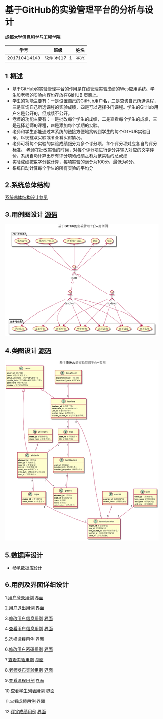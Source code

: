 # 基于GitHub的实验管理平台的分析与设计

#### 成都大学信息科学与工程学院

|     学号     |     班级     | 姓名 |
| :----------: | :----------: | :--: |
| 201710414108 | 软件(本)17-1 | 李兴 |

## 1.概述

- 基于GitHub的实验管理平台的作用是在线管理实验成绩的Web应用系统。学生和老师的实验内容均存放在GitHUB 页面上。
- 学生的功能主要有：一是设置自己的GitHub用户名，二是查询自己所选课程，三是查询自己所选课程的实验成绩，四是可以选择多门课程。学生的GitHub用户名是公开的，但成绩不公开。
- 老师的功能主要有：一是批改每个学生的成绩，二是查看每个学生的成绩，三是选择老师的课程，四是添加每个学期的实验。
- 老师和学生都能通过本系统的链接方便地跳转到学生的每个GitHUB实验目录，以便批改实验或者查看实验情况。
-  老师可将每个实验的实验成绩细分为多个评分项，每个评分项对应各自的评分标准。 老师在批改实验的时候，对每个评分项进行评分并输入对应的文字评价，系统自动计算出所有评分项的成绩之和为该实验的总成绩 
- 实验成绩按数字分数计算，每项实验的满分为100分，最低为0分。
- 系统自动计算每个学生的所有实验的平均分

## 2.系统总体结构

[系统总体结构设计参见](https://SuperTcahin.github.io/is_analysis_pages/test6/ui/主界面.html)

## 3.用例图设计 [源码](./source_code/example.puml)

![用例图设计](./img/example.png)	

## 4.类图设计 [源码](./source_code/class.puml)

![类图设计](./img/class.png)	

## 5.数据库设计

- [参见数据库设计](./Sql/README.md)

## 6.用例及界面详细设计

1.[用户登录用例](./example/用户登录.md) [界面](https://SuperTchain.github.io/is_analysis/test6/ui/登录.html)

2.[用户退出用例](./example/用户退出.md) [界面](https://SuperTchain.github.io/is_analysis/test6/ui/登出.html)

3.[修改用户信息用例](./example/修改用户信息.md)  [界面](https://SuperTchain.github.io/is_analysis/test6/ui/修改用户信息.html)

4.[查看用户信息用例](./example/查看用户信息.md)  [界面](https://SuperTchain.github.io/is_analysis/test6/ui/用户信息.html)

5.[选择课程用例](./example/选择课程.md)  [界面](https://SuperTchain.github.io/is_analysis/test6/ui/选择课程.html)

6.[修改用户密码用例](./example/修改用户密码.md)  [界面](https://SuperTchain.github.io/is_analysis/test6/ui/修改密码.html)

7.[查看实验用例](./example/查看实验.md)  [界面](https://SuperTchain.github.io/is_analysis/test6/ui/查看实验.html)

8.[老师发布实验用例](./example/发布实验.md)  [界面](https://SuperTchain.github.io/is_analysis/test6/ui/发布实验.html)

9.[查看课程用例](./example/查看课程.md)  [界面](https://SuperTchain.github.io/is_analysis/test6/ui/查看课程.html)

10.[查看学生列表用例](./example/查看学生列表.md)  [界面](https://SuperTcahin.github.io/is_analysis/test6/ui/主界面.html)

11.[查看成绩用例](./example/查看成绩.md)  [界面](https://SuperTchain.github.io/is_analysis/test6/ui/成绩查询.html)

12.[评定成绩用例](./example/评定成绩.md)  [界面](https://SuperTchain.github.io/is_analysis/test6/ui/评定成绩.html)